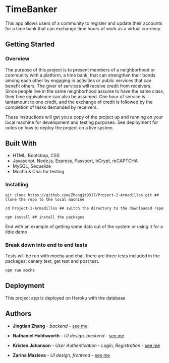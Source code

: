 # TimeBanker

This app allows users of a community to register and update their accounts for a time bank that can exchange time hours of work as a virtual currency.

## Getting Started

### Overview

The purpose of this project is to present members of a neighborhood or community with a platform, a time bank, that can strengthen their bonds among each other by engaging in activities or public services that can benefit others. The giver of services will receive credit from receivers. Since people live in the same neighborhood assume to have the same class, their time equivalence can also be assumed. One hour of service is tantamount to one credit, and the exchange of credit is followed by the completion of tasks demanded by receivers.

These instructions will get you a copy of the project up and running on your local machine for development and testing purposes. See deployment for notes on how to deploy the project on a live system.

## Built With

* HTML, Bootstrap, CSS
* Javascript, Node.js, Express, Passport, bCrypt, reCAPTCHA
* MySQL, Sequelize
* Mocha & Chai for testing


### Installing

```
git clone https://github.com/Zhangjt9317/Project-2-Armadillos.git ## clone the repo to the local machine

cd Project-2-Armadillos ## switch the directory to the downloaded repo

npm install ## install the packages
```

End with an example of getting some data out of the system or using it for a little demo


### Break down into end to end tests

Tests will be run with mocha and chai, there are three tests included in the packages: canary test, get test and post test. 

```
npm run mocha
```

## Deployment

This project app is deployed on Heroku with the database


## Authors

* **Jingtian Zhang** - *backend* - [see me](https://github.com/Zhangjt9317)

* **Nathaniel Holdsworth** - *UI design, backend* - [see me](https://github.com/nholdsworth)

* **Kristen Johanson** - *User Authentication - Login, Registration* - [see me](https://github.com/klbjklbj)

* **Zarina Mazieva** - *UI design, frontend* - [see me](https://github.com/zmazieva78)
